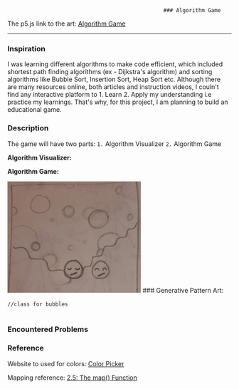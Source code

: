                                                      ### Algorithm Game


The p5.js link to the art: [Algorithm Game](https://editor.p5js.org/maishahoq/sketches/3w7Z017ey)

***     

### Inspiration 

I was learning different algorithms to make code efficient, which included shortest path finding algorithms (ex - Dijkstra's algorithm) and sorting algorithms like Bubble Sort, Insertion Sort, Heap Sort etc. Although there are many resources online, both articles and instruction videos, I couln't find any interactive platform to 1. Learn 2. Apply my understanding i.e practice my learnings. That's why, for this project, I am planning to build an educational game.


### Description

The game will have two parts: `1.` Algorithm Visualizer 
                              `2.` Algorithm Game

__Algorithm Visualizer:__

__Algorithm Game:__                           
                              
<img style="float:center;"  src="https://github.com/maishahoq/Intro-to-IM/blob/main/Assignment/Assignment3/273815152_470724207876264_2122613047034017782_n.jpg" alt="Inspiration" width="300"  /> 
### Generative Pattern Art: 






```````````````````````````````````````````````
//class for bubbles


```````````````````````````````````````````````

### Encountered Problems



### Reference
Website to used for colors: [Color Picker](https://htmlcolorcodes.com/color-picker/)

Mapping reference: [2.5: The map() Function](https://www.youtube.com/watch?v=nicMAoW6u1g)



